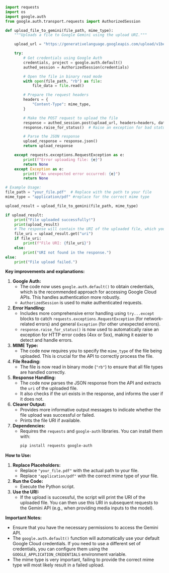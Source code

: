 ```python
import requests
import os
import google.auth
from google.auth.transport.requests import AuthorizedSession

def upload_file_to_gemini(file_path, mime_type):
    """Uploads a file to Google Gemini using the upload URI."""

    upload_url = "https://generativelanguage.googleapis.com/upload/v1beta/files"

    try:
        # Get credentials using Google Auth
        credentials, project = google.auth.default()
        authed_session = AuthorizedSession(credentials)

        # Open the file in binary read mode
        with open(file_path, "rb") as file:
            file_data = file.read()

        # Prepare the request headers
        headers = {
            "Content-Type": mime_type,
        }

        # Make the POST request to upload the file
        response = authed_session.post(upload_url, headers=headers, data=file_data)
        response.raise_for_status()  # Raise an exception for bad status codes (4xx or 5xx)

        # Parse the JSON response
        upload_response = response.json()
        return upload_response

    except requests.exceptions.RequestException as e:
        print(f"Error uploading file: {e}")
        return None
    except Exception as e:
        print(f"An unexpected error occurred: {e}")
        return None

# Example Usage:
file_path = "your_file.pdf"  # Replace with the path to your file
mime_type = "application/pdf" #replace for the correct mime type

upload_result = upload_file_to_gemini(file_path, mime_type)

if upload_result:
    print("File uploaded successfully!")
    print(upload_result)
    # The response will contain the URI of the uploaded file, which you can use in subsequent requests.
    file_uri = upload_result.get("uri")
    if file_uri:
        print(f"File URI: {file_uri}")
    else:
        print("URI not found in the response.")
else:
    print("File upload failed.")

```

**Key improvements and explanations:**

1.  **Google Auth:**
    * The code now uses `google.auth.default()` to obtain credentials, which is the recommended approach for accessing Google Cloud APIs. This handles authentication more robustly.
    * `AuthorizedSession` is used to make authenticated requests.
2.  **Error Handling:**
    * Includes more comprehensive error handling using `try...except` blocks to catch `requests.exceptions.RequestException` (for network-related errors) and general `Exception` (for other unexpected errors).
    * `response.raise_for_status()` is now used to automatically raise an exception for HTTP error codes (4xx or 5xx), making it easier to detect and handle errors.
3.  **MIME Type:**
    * The code now requires you to specify the `mime_type` of the file being uploaded. This is crucial for the API to correctly process the file.
4.  **File Reading:**
    * The file is now read in binary mode (`"rb"`) to ensure that all file types are handled correctly.
5.  **Response Handling:**
    * The code now parses the JSON response from the API and extracts the `uri` of the uploaded file.
    * It also checks if the uri exists in the response, and informs the user if it does not.
6.  **Clearer Output:**
    * Provides more informative output messages to indicate whether the file upload was successful or failed.
    * Prints the file URI if available.
7.  **Dependencies:**
    * Requires the `requests` and `google-auth` libraries. You can install them with:
        ```bash
        pip install requests google-auth
        ```

**How to Use:**

1.  **Replace Placeholders:**
    * Replace `"your_file.pdf"` with the actual path to your file.
    * Replace `"application/pdf"` with the correct mime type of your file.
2.  **Run the Code:**
    * Execute the Python script.
3.  **Use the URI:**
    * If the upload is successful, the script will print the URI of the uploaded file. You can then use this URI in subsequent requests to the Gemini API (e.g., when providing media inputs to the model).

**Important Notes:**

* Ensure that you have the necessary permissions to access the Gemini API.
* The `google.auth.default()` function will automatically use your default Google Cloud credentials. If you need to use a different set of credentials, you can configure them using the `GOOGLE_APPLICATION_CREDENTIALS` environment variable.
* The mime type is very important, failing to provide the correct mime type will most likely result in a failed upload.